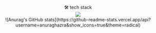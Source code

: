 <header>
</header>


<div align= "center">
 🛠️ tech stack
  <div>
<img src="https://img.shields.io/badge/react-20232a.svg?style=for-the-badge&logo=react&logoColor=61DAFB" />
    
  </div>
  <div>
   ![Anurag's GitHub stats](https://github-readme-stats.vercel.app/api?username=anuraghazra&show_icons=true&theme=radical)
  </div>
</div>

